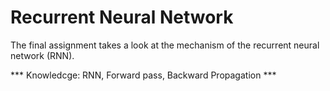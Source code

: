 # Recurrent Neural Network

The final assignment takes a look at the mechanism of the recurrent neural network (RNN).

*** Knowledcge: RNN, Forward pass, Backward Propagation ***

